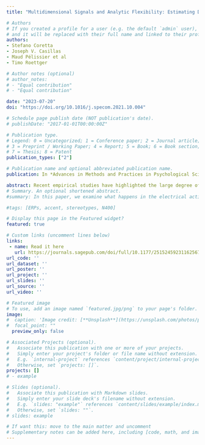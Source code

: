 ```yaml
---
title: "Multidimensional Signals and Analytic Flexibility: Estimating Degrees of Freedom in Human-Speech Analyses"

# Authors
# If you created a profile for a user (e.g. the default `admin` user), write the username (folder name) here 
# and it will be replaced with their full name and linked to their profile.
authors:
- Stefano Coretta
- Joseph V. Casillas
- Maud Pélissier et al
- Timo Roettger

# Author notes (optional)
# author_notes:
# - "Equal contribution"
# - "Equal contribution"

date: "2023-07-20"
doi: "https://doi.org/10.1016/j.specom.2021.10.004"

# Schedule page publish date (NOT publication's date).
# publishDate: "2017-01-01T00:00:00Z"

# Publication type.
# Legend: 0 = Uncategorized; 1 = Conference paper; 2 = Journal article;
# 3 = Preprint / Working Paper; 4 = Report; 5 = Book; 6 = Book section;
# 7 = Thesis; 8 = Patent
publication_types: ["2"]

# Publication name and optional abbreviated publication name.
publication: In *Advances in Methods and Practices in Psychological Science*

abstract: Recent empirical studies have highlighted the large degree of analytic flexibility in data analysis that can lead to substantially different conclusions based on the same data set. Thus, researchers have expressed their concerns that these researcher degrees of freedom might facilitate bias and can lead to claims that do not stand the test of time. Even greater flexibility is to be expected in fields in which the primary data lend themselves to a variety of possible operationalizations. The multidimensional, temporally extended nature of speech constitutes an ideal testing ground for assessing the variability in analytic approaches, which derives not only from aspects of statistical modeling but also from decisions regarding the quantification of the measured behavior. In this study, we gave the same speech-production data set to 46 teams of researchers and asked them to answer the same research question, resulting in substantial variability in reported effect sizes and their interpretation. Using Bayesian meta-analytic tools, we further found little to no evidence that the observed variability can be explained by analysts’ prior beliefs, expertise, or the perceived quality of their analyses. In light of this idiosyncratic variability, we recommend that researchers more transparently share details of their analysis, strengthen the link between theoretical construct and quantitative system, and calibrate their (un)certainty in their conclusions.
# Summary. An optional shortened abstract.
#summary: In this paper, we examine what happens in the electrical activity of the brain when what the speaker says does not match their accent. Results show that these mismatches trigger an N400, a component usually associated with semantic violations, as well as a P3, a component related to the updating of expectations.

#tags: [ERPs, accent, stereotypes, N400]

# Display this page in the Featured widget?
featured: true

# Custom links (uncomment lines below)
links:
 - name: Read it here
   url: https://journals.sagepub.com/doi/full/10.1177/25152459231162567
url_code: ''
url_dataset: ''
url_poster: ''
url_project: ''
url_slides: ''
url_source: ''
url_video: ''

# Featured image
# To use, add an image named `featured.jpg/png` to your page's folder. 
image:
#  caption: 'Image credit: [**Unsplash**](https://unsplash.com/photos/pLCdAaMFLTE)'
#  focal_point: ""
  preview_only: false

# Associated Projects (optional).
#   Associate this publication with one or more of your projects.
#   Simply enter your project's folder or file name without extension.
#   E.g. `internal-project` references `content/project/internal-project/index.md`.
#   Otherwise, set `projects: []`.
projects: []
# - example

# Slides (optional).
#   Associate this publication with Markdown slides.
#   Simply enter your slide deck's filename without extension.
#   E.g. `slides: "example"` references `content/slides/example/index.md`.
#   Otherwise, set `slides: ""`.
# slides: example

# If want this: move to the main matter and uncomment
# Supplementary notes can be added here, including [code, math, and images](https://wowchemy.com/docs/writing-markdown-latex/).
---
```




